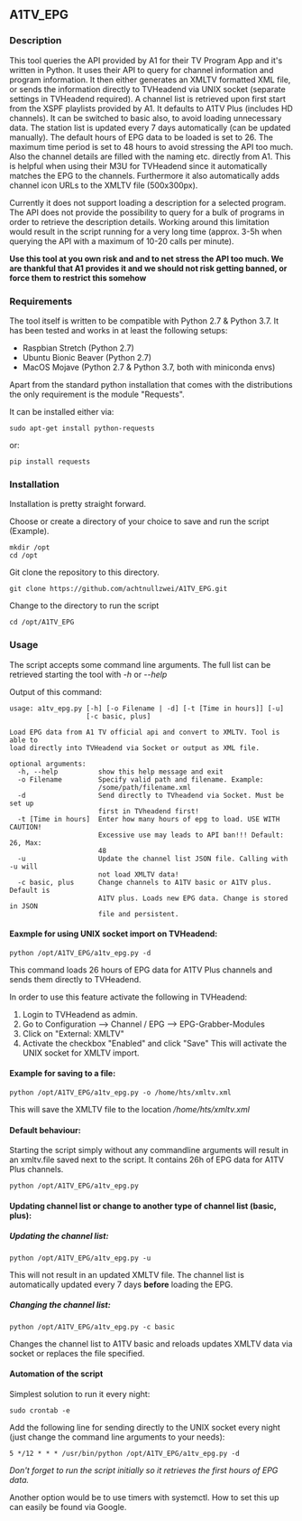 ## A1TV_EPG

### Description
This tool queries the API provided by A1 for their TV Program App and it's written in Python. It uses their API to query for channel information and program information. It then either generates an XMLTV formatted XML file, or sends the information directly to TVHeadend via UNIX socket (separate settings in TVHeadend required). A channel list is retrieved upon first start from the XSPF playlists provided by A1. It defaults to A1TV Plus (includes HD channels). It can be switched to basic also, to avoid loading unnecessary data. The station list is updated every 7 days automatically (can be updated manually). The default hours of EPG data to be loaded is set to 26. The maximum time period is set to 48 hours to avoid stressing the API too much. Also the channel details are filled with the naming etc. directly from A1. This is helpful when using their M3U for TVHeadend since it automatically matches the EPG to the channels. Furthermore it also automatically adds channel icon URLs to the XMLTV file (500x300px).

Currently it does not support loading a description for a selected program. The API does not provide the possibility to query for a bulk of programs in order to retrieve the description details. Working around this limitation would result in the script running for a very long time (approx. 3-5h when querying the API with a maximum of 10-20 calls per minute).

**Use this tool at you own risk and and to net stress the API too much. We are thankful that A1 provides it and we should not risk getting banned, or force them to restrict this somehow**

### Requirements
The tool itself is written to be compatible with Python 2.7 & Python 3.7. It has been tested and works in at least the following setups:
- Raspbian Stretch (Python 2.7)
- Ubuntu Bionic Beaver (Python 2.7)
- MacOS Mojave (Python 2.7 & Python 3.7, both with miniconda envs)

Apart from the standard python installation that comes with the distributions the only requirement is the module "Requests".

It can be installed either via:
```
sudo apt-get install python-requests
```

or:
```
pip install requests
```

### Installation
Installation is pretty straight forward.

Choose or create a directory of your choice to save and run the script (Example).
```
mkdir /opt
cd /opt
```

Git clone the repository to this directory.
```
git clone https://github.com/achtnullzwei/A1TV_EPG.git
```

Change to the directory to run the script
```
cd /opt/A1TV_EPG
```

### Usage
The script accepts some command line arguments. The full list can be retrieved starting the tool with *-h* or *--help*

Output of this command:
```
usage: a1tv_epg.py [-h] [-o Filename | -d] [-t [Time in hours]] [-u]
                   [-c basic, plus]

Load EPG data from A1 TV official api and convert to XMLTV. Tool is able to
load directly into TVHeadend via Socket or output as XML file.

optional arguments:
  -h, --help          show this help message and exit
  -o Filename         Specify valid path and filename. Example:
                      /some/path/filename.xml
  -d                  Send directly to TVheadend via Socket. Must be set up
                      first in TVheadend first!
  -t [Time in hours]  Enter how many hours of epg to load. USE WITH CAUTION!
                      Excessive use may leads to API ban!!! Default: 26, Max:
                      48
  -u                  Update the channel list JSON file. Calling with -u will
                      not load XMLTV data!
  -c basic, plus      Change channels to A1TV basic or A1TV plus. Default is
                      A1TV plus. Loads new EPG data. Change is stored in JSON
                      file and persistent.
```

#### Eaxmple for using UNIX socket import on TVHeadend:
```
python /opt/A1TV_EPG/a1tv_epg.py -d
```
This command loads 26 hours of EPG data for A1TV Plus channels and sends them directly to TVHeadend.

In order to use this feature activate the following in TVHeadend:
1. Login to TVHeadend as admin.
2. Go to Configuration --> Channel / EPG --> EPG-Grabber-Modules
3. Click on "External: XMLTV"
4. Activate the checkbox "Enabled" and click "Save"
This will activate the UNIX socket for XMLTV import.

#### Example for saving to a file:
```
python /opt/A1TV_EPG/a1tv_epg.py -o /home/hts/xmltv.xml
```
This will save the XMLTV file to the location */home/hts/xmltv.xml*

#### Default behaviour:
Starting the script simply without any commandline arguments will result in an xmltv.file saved next to the script. It contains 26h of EPG data for A1TV Plus channels.
```
python /opt/A1TV_EPG/a1tv_epg.py
```

#### Updating channel list or change to another type of channel list (basic, plus):
##### Updating the channel list:
```
python /opt/A1TV_EPG/a1tv_epg.py -u
```
This will not result in an updated XMLTV file. The channel list is automatically updated every 7 days **before** loading the EPG.

##### Changing the channel list:
```
python /opt/A1TV_EPG/a1tv_epg.py -c basic
```
Changes the channel list to A1TV basic and reloads updates XMLTV data via socket or replaces the file specified.

#### Automation of the script
Simplest solution to run it every night:
```
sudo crontab -e
```
Add the following line for sending directly to the UNIX socket every night (just change the command line arguments to your needs):
```
5 */12 * * * /usr/bin/python /opt/A1TV_EPG/a1tv_epg.py -d
```
*Don't forget to run the script initially so it retrieves the first hours of EPG data.*

Another option would be to use timers with systemctl. How to set this up can easily be found via Google.
